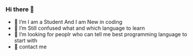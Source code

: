 ### Hi there 👋

- 🔭 I’m I am a Student And I am New in coding
- 🌱 I’m Still confused what and which language to learn
- 👯 I’m looking for peoplr who can tell me best programming language to start with
- 💬 contact me 
